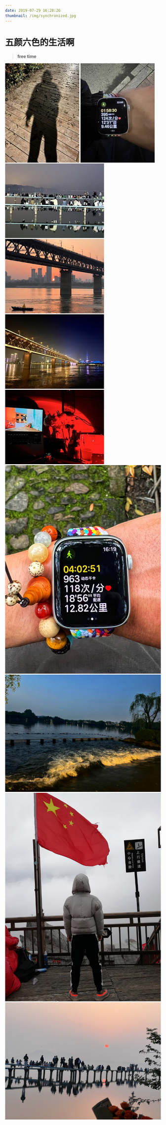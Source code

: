 ```yaml
---
date: 2019-07-29 16:28:26
thumbnail: /img/synchronized.jpg
---
```

# 五颜六色的生活啊

> **free time**

<div class="justified-gallery">

![*](/img/life/IMG_2253.jpeg)
![*](/img/life/IMG_2257.jpeg)
![*](/img/life/IMG_2320.jpeg)
![*](/img/life/IMG_2674.jpeg)
![*](/img/life/IMG_2711.jpeg)
![*](/img/life/IMG_2884.jpeg)
![*](/img/life/IMG_3036.JPG)
![*](/img/life/Snapseed.jpg)
![*](/img/life/IMG_2149.JPG)
![*](/img/life/IMG_2365.jpeg)


</div>

<br>

